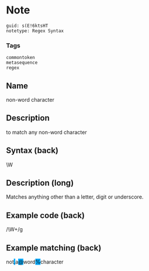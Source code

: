 # Note
```
guid: s(E!6ktsHT
notetype: Regex Syntax
```

### Tags
```
commontoken
metasequence
regex
```

## Name
non-word character

## Description
to match any non-word character

## Syntax (back)
<div>
  <div>
    \W
  </div>
</div>

## Description (long)
Matches anything other than a letter, digit or underscore.

## Example code (back)
/\W+/g

## Example matching (back)
<div>
  not<span style="background-color: rgb(0, 170,
  255);">.</span>a<span style="background-color: rgb(0, 170,
255);">@</span>word<span style="background-color: rgb(0, 170, 
   255);">%</span>character
</div>
